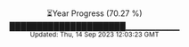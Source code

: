 <p align="center">
⏳Year Progress (70.27 %) <br>
█████████████████████▁▁▁▁▁▁▁▁▁ <br>
<sub>Updated: Thu, 14 Sep 2023 12:03:23 GMT</sub>
</p>

